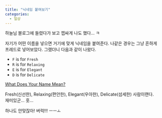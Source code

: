 ```yaml
---
title: "닉네임 붙여보기"
categories:
  - 일상
---
```


하늘님 블로그에 들렸다가 보고 잽싸게 나도 했다... ㅋ  

자기가 어떤 이름을 넣으면 거기에 맞게 닉네임을 붙여준다. 나같은 경우는 그냥 흔하게 프레드로 넣어보았다. 그랬더니 다음과 같이 나왔다.  

- `F` is for `Fresh`
- `R` is for `Relaxing`
- `E` is for `Elegant`
- `D` is for `Delicate`

[What Does Your Name Mean?](http://blogthings.com/acro/acronymquiz.php)

Fresh(신선한), Relaxing(편안한), Elegant(우아한), Delicate(섬세한) 사람이랜다. 재미있군... 훗...  
  
하나도 안맞잖아! 버럭!!! ㅡㅡㅗ
